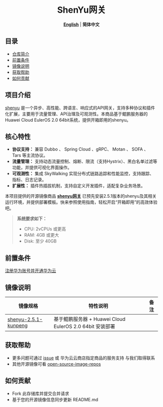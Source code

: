  <h1 align="center">ShenYu网关</h1>
  <p align="center">
    <a href="README.md"><strong>English</strong></a> | <strong>简体中文</strong>
  </p>


## 目录

- [仓库简介](#项目介绍)
- [前置条件](#前置条件)
- [镜像说明](#镜像说明)
- [获取帮助](#获取帮助)
- [如何贡献](#如何贡献)

## 项目介绍

[shenyu](https://github.com/apache/shenyu)  是一个异步、高性能、跨语言、响应式的API网关，支持多种协议和插件化扩展，主要用于流量管理、API治理及可观测性。本商品基于鲲鹏服务器的Huawei Cloud EulerOS 2.0 64bit系统，提供开箱即用的shenyu。

## 核心特性

- **协议支持‌：** 兼容 Dubbo 、 Spring Cloud 、gRPC、 Motan 、 SOFA 、 Tars 等主流协议。
- **‌流量管理‌：** 支持动态流量控制、熔断、限流（支持Hystrix）、黑白名单过滤等功能，并提供可视化界面操作。 
- **‌可观测性‌：** 集成 SkyWalking 实现分布式链路追踪和性能监控，支持跟踪、指标、日志记录。 
- **扩展性‌：** 插件热插拔机制，支持自定义开发插件，适配复杂业务场景。

本项目提供的开源镜像商品 [**shenyu网关**](https://marketplace.huaweicloud.com/contents/564d306e-87f0-4ba3-b4b4-5dd57a915468#productid=OFFI1141938188136427520) 已预先安装2.5.1版本的shenyu及其相关运行环境，并提供部署模板。快来参照使用指南，轻松开启“开箱即用”的高效体验吧。


> **系统要求如下：**
> - CPU: 2vCPUs 或更高
> - RAM: 4GB 或更大
> - Disk: 至少 40GB

## 前置条件
[注册华为账号并开通华为云](https://support.huaweicloud.com/usermanual-account/account_id_001.html)

## 镜像说明

| 镜像规格                                                                                                   | 特性说明 | 备注 |
|--------------------------------------------------------------------------------------------------------| --- | --- |
| [shenyu-2.5.1-kunpeng](https://github.com/HuaweiCloudDeveloper/shenyu-image/tree/shenyu-2.5.1-kunpeng) | 基于鲲鹏服务器 + Huawei Cloud EulerOS 2.0 64bit 安装部署 |  |

## 获取帮助
- 更多问题可通过 [issue](https://github.com/HuaweiCloudDeveloper/shenyu-image/issues) 或 华为云云商店指定商品的服务支持 与我们取得联系
- 其他开源镜像可看 [open-source-image-repos](https://github.com/HuaweiCloudDeveloper/open-source-image-repos)

## 如何贡献
- Fork 此存储库并提交合并请求
- 基于您的开源镜像信息同步更新 README.md